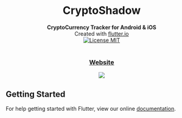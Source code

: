 <h1 align="center">CryptoShadow</h1>

<div align="center">
  <strong>CryptoCurrency Tracker for Android & iOS</strong>
</div>
<div align="center">
  Created with <a href="https://flutter.io/">flutter.io</a>
</div>

<div align="center">
  <a href="https://opensource.org/licenses/MIT">
    <img src="https://img.shields.io/badge/license-MIT-blue.svg" alt="License MIT" />
  </a>
</div>

<br />

<div align="center">
  <h3>
    <a href="https://hugoextrat.com">
      Website
    </a>
  </h3>
</div>

<div align="center">
  <img src="https://hugoextrat.com/images/cryptoshadow.jg"/>
</div>

## Getting Started

For help getting started with Flutter, view our online
[documentation](https://flutter.io/).

